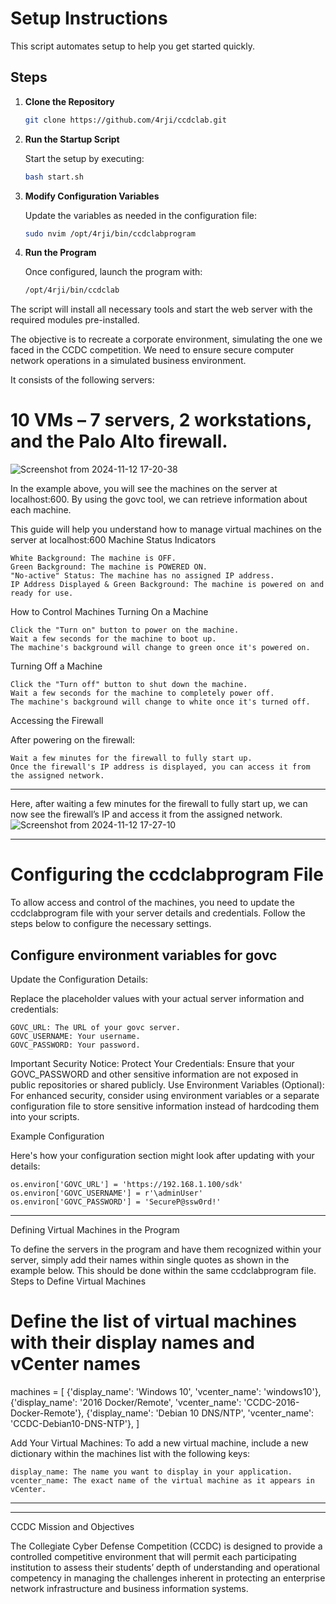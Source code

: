 
# Setup Instructions

This script automates setup to help you get started quickly. 

## Steps

1. **Clone the Repository**

   ```bash
   git clone https://github.com/4rji/ccdclab.git
   ```

2. **Run the Startup Script**

   Start the setup by executing:

   ```bash
   bash start.sh
   ```

3. **Modify Configuration Variables**

   Update the variables as needed in the configuration file:

   ```bash
   sudo nvim /opt/4rji/bin/ccdclabprogram
   ```

4. **Run the Program**

   Once configured, launch the program with:

   ```bash
   /opt/4rji/bin/ccdclab
   ```

The script will install all necessary tools and start the web server with the required modules pre-installed.








The objective is to recreate a corporate environment, simulating the one we faced in the CCDC competition. We need to ensure secure computer network operations in a simulated business environment.

It consists of the following servers:
 

# 10 VMs – 7 servers, 2 workstations, and the Palo Alto firewall.

![Screenshot from 2024-11-12 17-20-38](https://github.com/user-attachments/assets/aba7f9ac-4a77-48e1-98a9-8e65fa965086)

In the example above, you will see the machines on the server at localhost:600. By using the govc tool, we can retrieve information about each machine.


This guide will help you understand how to manage virtual machines on the server at localhost:600
Machine Status Indicators

    White Background: The machine is OFF.
    Green Background: The machine is POWERED ON.
    "No-active" Status: The machine has no assigned IP address.
    IP Address Displayed & Green Background: The machine is powered on and ready for use.

How to Control Machines
Turning On a Machine

    Click the "Turn on" button to power on the machine.
    Wait a few seconds for the machine to boot up.
    The machine's background will change to green once it's powered on.

Turning Off a Machine

    Click the "Turn off" button to shut down the machine.
    Wait a few seconds for the machine to completely power off.
    The machine's background will change to white once it's turned off.

Accessing the Firewall

After powering on the firewall:

    Wait a few minutes for the firewall to fully start up.
    Once the firewall's IP address is displayed, you can access it from the assigned network.

____________________________________________________________________________________________________________________________________________


Here, after waiting a few minutes for the firewall to fully start up, we can now see the firewall’s IP and access it from the assigned network.
![Screenshot from 2024-11-12 17-27-10](https://github.com/user-attachments/assets/970b303e-d9d9-41c3-b77e-9ee6bd0acbcf)



____________________________________________________________________________________________________________________________________________




# Configuring the ccdclabprogram File

To allow access and control of the machines, you need to update the ccdclabprogram file with your server details and credentials. Follow the steps below to configure the necessary settings.


## Configure environment variables for govc

Update the Configuration Details:

Replace the placeholder values with your actual server information and credentials:

    GOVC_URL: The URL of your govc server.
    GOVC_USERNAME: Your username.
    GOVC_PASSWORD: Your password.


Important Security Notice:     Protect Your Credentials: Ensure that your GOVC_PASSWORD and other sensitive information are not exposed in public repositories or shared publicly.
    Use Environment Variables (Optional): For enhanced security, consider using environment variables or a separate configuration file to store sensitive information instead of hardcoding them into your scripts.



Example Configuration

Here's how your configuration section might look after updating with your details:

    os.environ['GOVC_URL'] = 'https://192.168.1.100/sdk'
    os.environ['GOVC_USERNAME'] = r'\adminUser'
    os.environ['GOVC_PASSWORD'] = 'SecureP@ssw0rd!'


____________________________________________________________________________________________________________________________________________


Defining Virtual Machines in the Program

To define the servers in the program and have them recognized within your server, simply add their names within single quotes as shown in the example below. This should be done within the same ccdclabprogram file.
Steps to Define Virtual Machines


# Define the list of virtual machines with their display names and vCenter names
machines = [
    {'display_name': 'Windows 10', 'vcenter_name': 'windows10'},
    {'display_name': '2016 Docker/Remote', 'vcenter_name': 'CCDC-2016-Docker-Remote'},
    {'display_name': 'Debian 10 DNS/NTP', 'vcenter_name': 'CCDC-Debian10-DNS-NTP'},
]

Add Your Virtual Machines:
To add a new virtual machine, include a new dictionary within the machines list with the following keys:

    display_name: The name you want to display in your application.
    vcenter_name: The exact name of the virtual machine as it appears in vCenter.
____________________________________________________________________________________________________________________________________________




____________________________________________________________________________________________________________________________________________
CCDC Mission and Objectives

The Collegiate Cyber Defense Competition (CCDC) is designed to provide a controlled
competitive environment that will permit each participating institution to assess their
students’ depth of understanding and operational competency in managing the
challenges inherent in protecting an enterprise network infrastructure and business
information systems.
